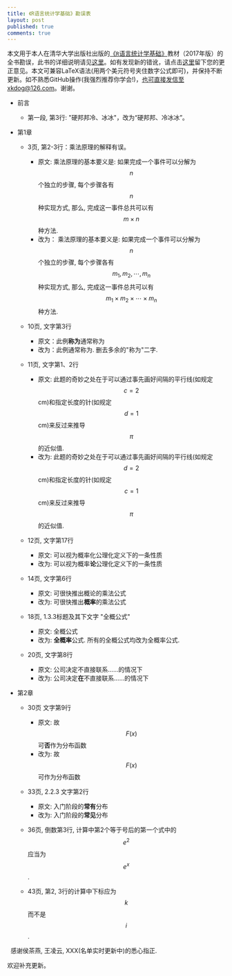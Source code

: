 ```yaml
---
title: 《R语言统计学基础》勘误表
layout: post
published: true
comments: true
---
```



本文用于本人在清华大学出版社出版的[《`R`语言统计学基础》](https://www.amazon.cn/%E6%95%B0%E9%87%8F%E7%BB%8F%E6%B5%8E%E5%AD%A6%E7%B3%BB%E5%88%97%E4%B8%9B%E4%B9%A6-R%E8%AF%AD%E8%A8%80%E7%BB%9F%E8%AE%A1%E5%AD%A6%E5%9F%BA%E7%A1%80-%E5%90%95%E5%B0%8F%E5%BA%B7/dp/B06XGR6LJZ/ref=sr_1_1?ie=UTF8&qid=1490245508&sr=8-1&keywords=%E5%90%95%E5%B0%8F%E5%BA%B7)教材（2017年版）的全书勘误，此书的详细说明请见[这里](https://github.com/xkdog/xkdog.github.io/blob/master/_posts/2017-03-30-StatsUsingR.md)。如有发现新的错讹，请点击[这里](https://github.com/xkdog/xkdog.github.io/blob/master/_posts/2017-03-23-Errata.md)留下您的更正意见。本文可兼容LaTeX语法(用两个美元符号夹住数字公式即可)，并保持不断更新。如不熟悉GitHub操作(我强烈推荐你学会!)，也可直接发信至xkdog@126.com。谢谢。
 

* 前言
   * 第一段, 第3行: "硬邦邦冷、冰冰"，改为“硬邦邦、冷冰冰”。
* 第1章

  * 3页, 第2-3行：乘法原理的解释有误。
     * 原文:  乘法原理的基本要义是:
       如果完成一个事件可以分解为 $$n$$ 个独立的步骤, 每个步骤各有 $$n$$ 种实现方式, 
       那么, 完成这一事件总共可以有 $$m \times n$$ 种方法. 
     * 改为：  乘法原理的基本要义是:
       如果完成一个事件可以分解为 $$n$$ 个独立的步骤, 每个步骤各有 $$m_1, m_2, \cdots, m_n$$ 种实现方式, 
       那么, 完成这一事件总共可以有 $$m_1 \times m_2 \times \cdots \times m_n$$ 种方法. 

  * 10页, 文字第3行
     * 原文：此例**称为**通常称为
     * 改为：此例通常称为. 删去多余的"称为"二字.

  * 11页, 文字第1、2行 
     * 原文: 此题的奇妙之处在于可以通过事先画好间隔的平行线(如规定$$c=2$$ cm)和指定长度的针(如规定$$d=1$$ cm)来反过来推导$$\pi$$的近似值.
     * 改为: 此题的奇妙之处在于可以通过事先画好间隔的平行线(如规定$$d = 2$$ cm)和指定长度的针(如规定$$c = 1$$ cm)来反过来推导$$\pi$$的近似值.

  * 12页, 文字第17行
     * 原文: 可以视为概率化公理化定义下的一条性质
     * 改为: 可以视为概率**论**公理化定义下的一条性质

  * 14页, 文字第6行
     * 原文: 可很快推出概论的乘法公式
     * 改为: 可很快推出**概率**的乘法公式

  * 18页, 1.3.3标题及其下文字 "全概公式"
     * 原文: 全概公式
     * 改为: **全概率**公式. 所有的全概公式均改为全概率公式.

  * 20页, 文字第8行
     * 原文: 公司决定不直接联系……的情况下
     * 改为: 公司决定**在**不直接联系……的情况下
 
* 第2章
  
  * 30页 文字第9行
     * 原文: 故$$F(x)$$可**否**作为分布函数
     * 改为: 故$$F(x)$$可作为分布函数
     
  * 33页,  2.2.3 文字第2行
     * 原文: 入门阶段的**常有**分布
     * 改为: 入门阶段的**常见**分布
  
  * 36页, 倒数第3行, 计算中第2个等于号后的第一个式中的$$e^2$$应当为$$e^x$$.
  
  * 43页, 第2, 3行的计算中下标应为$$k$$而不是$$i$$.

     
  
感谢侯茶燕, 王凌云, XXX(名单实时更新中)的悉心指正.


欢迎补充更新。
